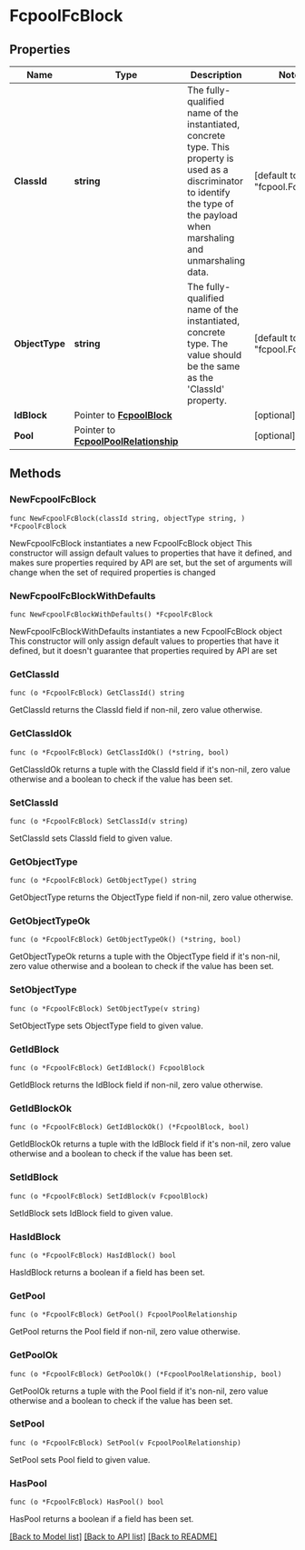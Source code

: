 # FcpoolFcBlock

## Properties

Name | Type | Description | Notes
------------ | ------------- | ------------- | -------------
**ClassId** | **string** | The fully-qualified name of the instantiated, concrete type. This property is used as a discriminator to identify the type of the payload when marshaling and unmarshaling data. | [default to "fcpool.FcBlock"]
**ObjectType** | **string** | The fully-qualified name of the instantiated, concrete type. The value should be the same as the &#39;ClassId&#39; property. | [default to "fcpool.FcBlock"]
**IdBlock** | Pointer to [**FcpoolBlock**](fcpool.Block.md) |  | [optional] 
**Pool** | Pointer to [**FcpoolPoolRelationship**](fcpool.Pool.Relationship.md) |  | [optional] 

## Methods

### NewFcpoolFcBlock

`func NewFcpoolFcBlock(classId string, objectType string, ) *FcpoolFcBlock`

NewFcpoolFcBlock instantiates a new FcpoolFcBlock object
This constructor will assign default values to properties that have it defined,
and makes sure properties required by API are set, but the set of arguments
will change when the set of required properties is changed

### NewFcpoolFcBlockWithDefaults

`func NewFcpoolFcBlockWithDefaults() *FcpoolFcBlock`

NewFcpoolFcBlockWithDefaults instantiates a new FcpoolFcBlock object
This constructor will only assign default values to properties that have it defined,
but it doesn't guarantee that properties required by API are set

### GetClassId

`func (o *FcpoolFcBlock) GetClassId() string`

GetClassId returns the ClassId field if non-nil, zero value otherwise.

### GetClassIdOk

`func (o *FcpoolFcBlock) GetClassIdOk() (*string, bool)`

GetClassIdOk returns a tuple with the ClassId field if it's non-nil, zero value otherwise
and a boolean to check if the value has been set.

### SetClassId

`func (o *FcpoolFcBlock) SetClassId(v string)`

SetClassId sets ClassId field to given value.


### GetObjectType

`func (o *FcpoolFcBlock) GetObjectType() string`

GetObjectType returns the ObjectType field if non-nil, zero value otherwise.

### GetObjectTypeOk

`func (o *FcpoolFcBlock) GetObjectTypeOk() (*string, bool)`

GetObjectTypeOk returns a tuple with the ObjectType field if it's non-nil, zero value otherwise
and a boolean to check if the value has been set.

### SetObjectType

`func (o *FcpoolFcBlock) SetObjectType(v string)`

SetObjectType sets ObjectType field to given value.


### GetIdBlock

`func (o *FcpoolFcBlock) GetIdBlock() FcpoolBlock`

GetIdBlock returns the IdBlock field if non-nil, zero value otherwise.

### GetIdBlockOk

`func (o *FcpoolFcBlock) GetIdBlockOk() (*FcpoolBlock, bool)`

GetIdBlockOk returns a tuple with the IdBlock field if it's non-nil, zero value otherwise
and a boolean to check if the value has been set.

### SetIdBlock

`func (o *FcpoolFcBlock) SetIdBlock(v FcpoolBlock)`

SetIdBlock sets IdBlock field to given value.

### HasIdBlock

`func (o *FcpoolFcBlock) HasIdBlock() bool`

HasIdBlock returns a boolean if a field has been set.

### GetPool

`func (o *FcpoolFcBlock) GetPool() FcpoolPoolRelationship`

GetPool returns the Pool field if non-nil, zero value otherwise.

### GetPoolOk

`func (o *FcpoolFcBlock) GetPoolOk() (*FcpoolPoolRelationship, bool)`

GetPoolOk returns a tuple with the Pool field if it's non-nil, zero value otherwise
and a boolean to check if the value has been set.

### SetPool

`func (o *FcpoolFcBlock) SetPool(v FcpoolPoolRelationship)`

SetPool sets Pool field to given value.

### HasPool

`func (o *FcpoolFcBlock) HasPool() bool`

HasPool returns a boolean if a field has been set.


[[Back to Model list]](../README.md#documentation-for-models) [[Back to API list]](../README.md#documentation-for-api-endpoints) [[Back to README]](../README.md)


